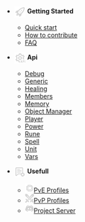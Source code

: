 - <img src="_media/start.png" alt="Start Icon" style="vertical-align: middle;"> **Getting Started**

  - [Quick start](getting-started/quickstart.md)
  - [How to contribute](getting-started/how-to-contribute.md)
  - [FAQ](getting-started/faq.md)

- <img src="_media/api.png" alt="API Icon" style="vertical-align: middle;"> **Api**

  - [Debug](api/debug.md)
  - [Generic](api/generic.md)
  - [Healing](api/healing.md)
  - [Members](api/members.md)
  - [Memory](api/memory.md)
  - [Object Manager](api/object-manager.md)
  - [Player](api/player.md)
  - [Power](api/power.md)
  - [Rune](api/rune.md)
  - [Spell](api/spell.md)
  - [Unit](api/unit.md)
  - [Vars](api/vars.md)

- <img src="_media/useful.png" alt="Usefull Icon" style="vertical-align: middle;"> **Usefull**

  - <a href="https://darhanger.github.io/rotations/">
	<img src="_media/darhanger.png" alt="PvE Icon">PvE Profiles</a>
  - <a href="https://discord.gg/4FC8rwy">
	<img src="_media/pvp.png" alt="PvP Icon">PvP Profiles</a>
  - <a href="https://discord.gg/xBFKJc6QRr">
	<img src="_media/server.png" alt="Server Icon">Project Server</a>